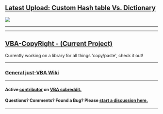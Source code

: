 ## [Latest Upload: Custom Hash table Vs. Dictionary](https://github.com/lopperman/just-VBA/tree/main/DictionaryVsHashTable)
![](https://github.com/lopperman/just-VBA/blob/main/DictionaryVsHashTable/hashVsDict1.png?raw=true)
***

***
## [VBA-CopyRight - (Current Project)](https://github.com/lopperman/just-VBA/wiki/VBA-CopyRight)
Currently working on a library for all things 'copy/paste', check it out!
***
### [General just-VBA Wiki](https://github.com/lopperman/VBA-pbUtil/wiki)
***
#### Active [contributor](https://www.reddit.com/user/ITFuture/posts/) on [VBA subreddit.](https://www.reddit.com/user/ITFuture)
#### Questions?  Comments?  Found a Bug?  Please [start a discussion here.](https://github.com/lopperman/VBA-pbUtil/discussions/1#discussion-4166784)
***

